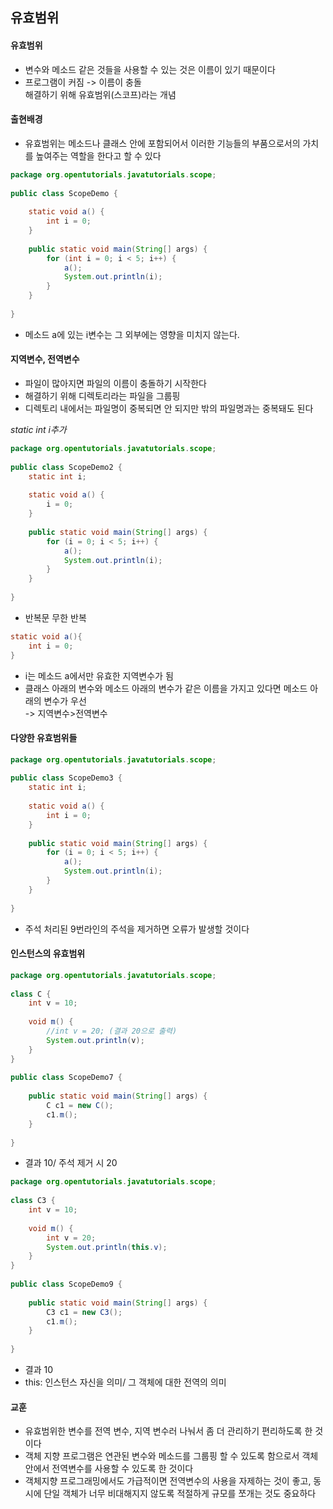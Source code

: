 ## 유효범위

#### 유효범위

- 변수와 메소드 같은 것들을 사용할 수 있는 것은 이름이 있기 때문이다
- 프로그램이 커짐 -> 이름이 충돌 <br> 해결하기 위해 유효범위(스코프)라는 개념

#### 출현배경

- 유효범위는 메소드나 클래스 안에 포함되어서 이러한 기능들의 부품으로서의 가치를 높여주는 역할을 한다고 할 수 있다

```java
package org.opentutorials.javatutorials.scope;
 
public class ScopeDemo {
 
    static void a() {
        int i = 0;
    }
 
    public static void main(String[] args) {
        for (int i = 0; i < 5; i++) {
            a();
            System.out.println(i);
        }
    }
 
}
```

- 메소드 a에 있는 i변수는 그 외부에는 영향을 미치지 않는다.

#### 지역변수, 전역변수

- 파일이 많아지면 파일의 이름이 충돌하기 시작한다
- 해결하기 위해 디렉토리라는 파일을 그룹핑
- 디렉토리 내에서는 파일명이 중복되면 안 되지만 밖의 파일명과는 중복돼도 된다

*static int i추가*
```java
package org.opentutorials.javatutorials.scope;
 
public class ScopeDemo2 {
    static int i;
     
    static void a() {
        i = 0;
    }
 
    public static void main(String[] args) {
        for (i = 0; i < 5; i++) {
            a();
            System.out.println(i);
        }
    }
 
}
```
- 반복문 무한 반복 

```java
static void a(){
    int i = 0;
}
```
- i는 메소드 a에서만 유효한 지역변수가 됨
- 클래스 아래의 변수와 메소드 아래의 변수가 같은 이름을 가지고 있다면 메소드 아래의 변수가 우선<br>
-> 지역변수>전역변수

#### 다양한 유효범위들

```java
package org.opentutorials.javatutorials.scope;
 
public class ScopeDemo3 {
    static int i;
     
    static void a() {
        int i = 0;
    }
 
    public static void main(String[] args) {
        for (i = 0; i < 5; i++) {
            a();
            System.out.println(i);
        }
    }
 
}
```
- 주석 처리된 9번라인의 주석을 제거하면 오류가 발생할 것이다

#### 인스턴스의 유효범위

```java
package org.opentutorials.javatutorials.scope;
 
class C {
    int v = 10;
 
    void m() {
        //int v = 20; (결과 20으로 출력)
        System.out.println(v);
    }
}
 
public class ScopeDemo7 {
 
    public static void main(String[] args) {
        C c1 = new C();
        c1.m();
    }
 
}
```
- 결과 10/ 주석 제거 시 20
```java
package org.opentutorials.javatutorials.scope;
 
class C3 {
    int v = 10;
 
    void m() {
        int v = 20;
        System.out.println(this.v);
    }
}
 
public class ScopeDemo9 {
 
    public static void main(String[] args) {
        C3 c1 = new C3();
        c1.m();
    }
 
}
```
- 결과 10
- this: 인스턴스 자신을 의미/ 그 객체에 대한 전역의 의미

#### 교훈

- 유효범위한 변수를 전역 변수, 지역 변수러 나눠서 좀 더 관리하기 편리하도록 한 것이다
- 객체 지향 프로그램은 연관된 변수와 메소드를 그룹핑 할 수 있도록 함으로서 객체 안에서 전역변수를 사용할 수 있도록 한 것이다
- 객체지향 프로그래밍에서도 가급적이면 전역변수의 사용을 자제하는 것이 좋고, 동시에 단일 객체가 너무 비대해지지 않도록 적절하게 규모를 쪼개는 것도 중요하다